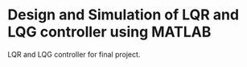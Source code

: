 # Design and Simulation of LQR and LQG controller using MATLAB
LQR and LQG controller for final project.
